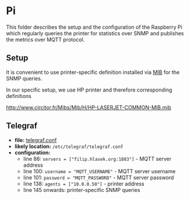 # Pi

This folder describes the setup and the configuration of the Raspberry Pi
which regularly queries the printer for statistics over SNMP and publishes 
the metrics over MQTT protocol.

## Setup

It is convenient to use printer-specific definition installed via
[MIB](https://en.wikipedia.org/wiki/Management_information_base)
for the SNMP queries.

In our specific setup, we use HP printer and therefore corresponding definitions

[http://www.circitor.fr/Mibs/Mib/H/HP-LASERJET-COMMON-MIB.mib
](http://www.circitor.fr/Mibs/Mib/H/HP-LASERJET-COMMON-MIB.mib)


## Telegraf

- **file:** [telegraf.conf](./telegraf.conf)
- **likely location:** `/etc/telegraf/telegraf.conf`
- **configuration:**
	- line 86: `servers = ["filip.hlasek.org:1883"]` - MQTT server address
	- line 100: `username = "MQTT_USERNAME"` - MQTT server username
	- line 101: `password = "MQTT_PASSWORD"` - MQTT server password
	- line 138: `agents = ["10.0.0.50"]` - printer address
	- line 145 onwards: printer-specific SNMP queries

